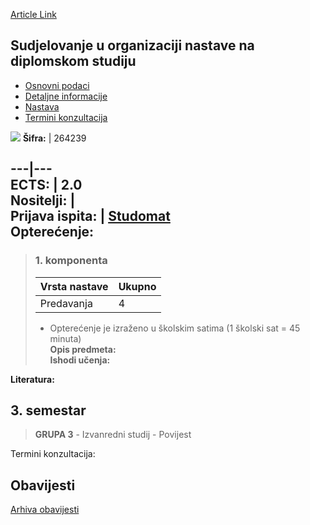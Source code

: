 [Article Link](https://www.fhs.hr/predmet/suonnds)

## Sudjelovanje u organizaciji nastave na diplomskom studiju
  * [Osnovni podaci](https://www.fhs.hr/predmet/suonnds#v1id-523830_470446_1_0 "Osnovni podaci")
  * [Detaljne informacije](https://www.fhs.hr/predmet/suonnds#v1id-523830_470446_1_1 "Detaljne informacije")
  * [Nastava](https://www.fhs.hr/predmet/suonnds#v1id-523830_470446_1_2 "Nastava")
  * [Termini konzultacija](https://www.fhs.hr/predmet/suonnds#v1id-523830_470446_1_3 "Termini konzultacija")


[![](https://www.fhs.hr/img/flags/gif/hr.gif)](https://www.fhs.hr/predmet/suonnds)
**Šifra:** |  264239  
  
---|---  
**ECTS:** |  2.0   
**Nositelji:** |   
**Prijava ispita:** |  [Studomat](http://www.isvu.hr/studomat)  
**Opterećenje:**  
---  
> ### 1. komponenta
> | Vrsta nastave | Ukupno  
> ---|---  
> Predavanja | 4  
> * Opterećenje je izraženo u školskim satima (1 školski sat = 45 minuta)   
**Opis predmeta:**  
> **Ishodi učenja:**  

  
**Literatura:**  

  
**3. semestar**  
---  
> **GRUPA 3** - Izvanredni studij - Povijest  
>   
Termini konzultacija: 


## Obavijesti
[Arhiva obavijesti](https://www.fhs.hr/predmet/suonnds?@=21mim#news_123653 "Arhiva obavijesti")

